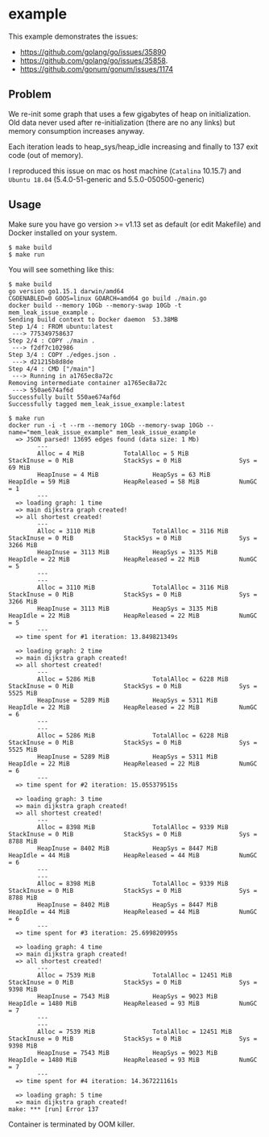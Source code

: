 # example

This example demonstrates the issues:
- https://github.com/golang/go/issues/35890
- https://github.com/golang/go/issues/35858.
- https://github.com/gonum/gonum/issues/1174

## Problem
We re-init some graph that uses a few gigabytes of heap on initialization.
Old data never used after re-initialization (there are no any links) but memory consumption increases anyway.

Each iteration leads to heap_sys/heap_idle increasing and finally to 137 exit code (out of memory).

I reproduced this issue on mac os host machine (`Catalina` 10.15.7) and `Ubuntu 18.04` (5.4.0-51-generic and 5.5.0-050500-generic) 

## Usage
Make sure you have go version >= v1.13 set as default (or edit Makefile) and Docker installed on your system.
```
$ make build
$ make run
```

You will see something like this:
```
$ make build
go version go1.15.1 darwin/amd64
CGOENABLED=0 GOOS=linux GOARCH=amd64 go build ./main.go
docker build --memory 10Gb --memory-swap 10Gb -t mem_leak_issue_example .
Sending build context to Docker daemon  53.38MB
Step 1/4 : FROM ubuntu:latest
 ---> 775349758637
Step 2/4 : COPY ./main .
 ---> f2df7c102986
Step 3/4 : COPY ./edges.json .
 ---> d21215b8d8de
Step 4/4 : CMD ["/main"]
 ---> Running in a1765ec8a72c
Removing intermediate container a1765ec8a72c
 ---> 550ae674af6d
Successfully built 550ae674af6d
Successfully tagged mem_leak_issue_example:latest
```
```
$ make run
docker run -i -t --rm --memory 10Gb --memory-swap 10Gb --name="mem_leak_issue_example" mem_leak_issue_example
  => JSON parsed! 13695 edges found (data size: 1 Mb)
        ---
        Alloc = 4 MiB           TotalAlloc = 5 MiB              StackInuse = 0 MiB              StackSys = 0 MiB                Sys = 69 MiB
        HeapInuse = 4 MiB               HeapSys = 63 MiB                HeapIdle = 59 MiB               HeapReleased = 58 MiB           NumGC = 1
        ---
  => loading graph: 1 time
  => main dijkstra graph created!
  => all shortest created!
        ---
        Alloc = 3110 MiB                TotalAlloc = 3116 MiB           StackInuse = 0 MiB              StackSys = 0 MiB                Sys = 3266 MiB
        HeapInuse = 3113 MiB            HeapSys = 3135 MiB              HeapIdle = 22 MiB               HeapReleased = 22 MiB           NumGC = 5
        ---
        ---
        Alloc = 3110 MiB                TotalAlloc = 3116 MiB           StackInuse = 0 MiB              StackSys = 0 MiB                Sys = 3266 MiB
        HeapInuse = 3113 MiB            HeapSys = 3135 MiB              HeapIdle = 22 MiB               HeapReleased = 22 MiB           NumGC = 5
        ---
  => time spent for #1 iteration: 13.849821349s

  => loading graph: 2 time
  => main dijkstra graph created!
  => all shortest created!
        ---
        Alloc = 5286 MiB                TotalAlloc = 6228 MiB           StackInuse = 0 MiB              StackSys = 0 MiB                Sys = 5525 MiB
        HeapInuse = 5289 MiB            HeapSys = 5311 MiB              HeapIdle = 22 MiB               HeapReleased = 22 MiB           NumGC = 6
        ---
        ---
        Alloc = 5286 MiB                TotalAlloc = 6228 MiB           StackInuse = 0 MiB              StackSys = 0 MiB                Sys = 5525 MiB
        HeapInuse = 5289 MiB            HeapSys = 5311 MiB              HeapIdle = 22 MiB               HeapReleased = 22 MiB           NumGC = 6
        ---
  => time spent for #2 iteration: 15.055379515s

  => loading graph: 3 time
  => main dijkstra graph created!
  => all shortest created!
        ---
        Alloc = 8398 MiB                TotalAlloc = 9339 MiB           StackInuse = 0 MiB              StackSys = 0 MiB                Sys = 8788 MiB
        HeapInuse = 8402 MiB            HeapSys = 8447 MiB              HeapIdle = 44 MiB               HeapReleased = 44 MiB           NumGC = 6
        ---
        ---
        Alloc = 8398 MiB                TotalAlloc = 9339 MiB           StackInuse = 0 MiB              StackSys = 0 MiB                Sys = 8788 MiB
        HeapInuse = 8402 MiB            HeapSys = 8447 MiB              HeapIdle = 44 MiB               HeapReleased = 44 MiB           NumGC = 6
        ---
  => time spent for #3 iteration: 25.699820995s

  => loading graph: 4 time
  => main dijkstra graph created!
  => all shortest created!
        ---
        Alloc = 7539 MiB                TotalAlloc = 12451 MiB          StackInuse = 0 MiB              StackSys = 0 MiB                Sys = 9398 MiB
        HeapInuse = 7543 MiB            HeapSys = 9023 MiB              HeapIdle = 1480 MiB             HeapReleased = 93 MiB           NumGC = 7
        ---
        ---
        Alloc = 7539 MiB                TotalAlloc = 12451 MiB          StackInuse = 0 MiB              StackSys = 0 MiB                Sys = 9398 MiB
        HeapInuse = 7543 MiB            HeapSys = 9023 MiB              HeapIdle = 1480 MiB             HeapReleased = 93 MiB           NumGC = 7
        ---
  => time spent for #4 iteration: 14.367221161s

  => loading graph: 5 time
  => main dijkstra graph created!
make: *** [run] Error 137
```
Container is terminated by OOM killer.
